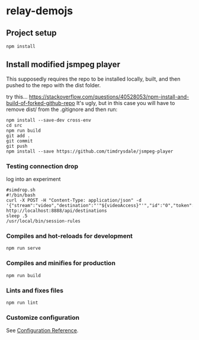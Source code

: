 # relay-demojs

## Project setup
```
npm install
```

## Install modified jsmpeg player


This supposedly requires the repo to be installed locally, built, and then pushed to the repo with the dist folder.

try this...
https://stackoverflow.com/questions/40528053/npm-install-and-build-of-forked-github-repo
It's ugly, but in this case you will have to remove dist/ from the .gitignore and then run:
```
npm install --save-dev cross-env
cd src
npm run build
git add .
git commit
git push
npm install --save https://github.com/timdrysdale/jsmpeg-player
```

### Testing connection drop

log into an experiment
```
#simdrop.sh
#!/bin/bash
curl -X POST -H "Content-Type: application/json" -d '{"stream":"video","destination":"'"${videoAccess}"'","id":"0","token":"'"${videoToken}"'"}' http://localhost:8888/api/destinations
sleep .5
/usr/local/bin/session-rules
```



### Compiles and hot-reloads for development
```
npm run serve
```

### Compiles and minifies for production
```
npm run build
```

### Lints and fixes files
```
npm run lint
```

### Customize configuration
See [Configuration Reference](https://cli.vuejs.org/config/).
